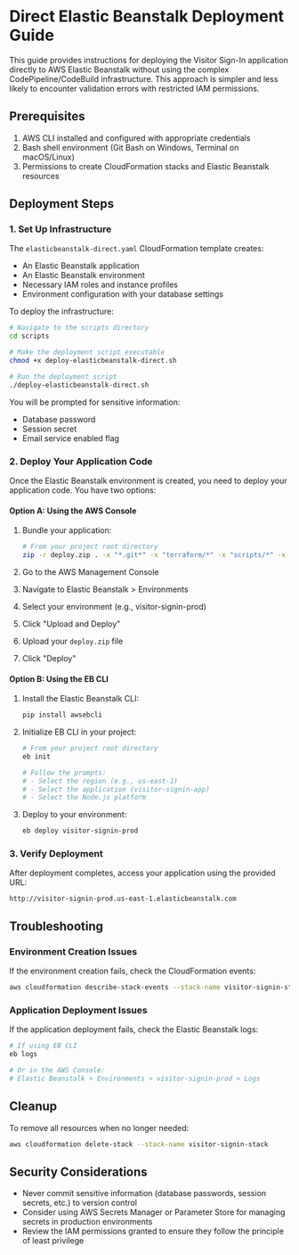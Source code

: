 # Direct Elastic Beanstalk Deployment Guide

This guide provides instructions for deploying the Visitor Sign-In application directly to AWS Elastic Beanstalk without using the complex CodePipeline/CodeBuild infrastructure. This approach is simpler and less likely to encounter validation errors with restricted IAM permissions.

## Prerequisites

1. AWS CLI installed and configured with appropriate credentials
2. Bash shell environment (Git Bash on Windows, Terminal on macOS/Linux)
3. Permissions to create CloudFormation stacks and Elastic Beanstalk resources

## Deployment Steps

### 1. Set Up Infrastructure

The `elasticbeanstalk-direct.yaml` CloudFormation template creates:
- An Elastic Beanstalk application
- An Elastic Beanstalk environment
- Necessary IAM roles and instance profiles
- Environment configuration with your database settings

To deploy the infrastructure:

```bash
# Navigate to the scripts directory
cd scripts

# Make the deployment script executable
chmod +x deploy-elasticbeanstalk-direct.sh

# Run the deployment script
./deploy-elasticbeanstalk-direct.sh
```

You will be prompted for sensitive information:
- Database password
- Session secret
- Email service enabled flag

### 2. Deploy Your Application Code

Once the Elastic Beanstalk environment is created, you need to deploy your application code. You have two options:

#### Option A: Using the AWS Console

1. Bundle your application:
   ```bash
   # From your project root directory
   zip -r deploy.zip . -x "*.git*" -x "terraform/*" -x "scripts/*" -x "lambda-functions/*" -x "lambda/*"
   ```

2. Go to the AWS Management Console
3. Navigate to Elastic Beanstalk > Environments
4. Select your environment (e.g., visitor-signin-prod)
5. Click "Upload and Deploy"
6. Upload your `deploy.zip` file
7. Click "Deploy"

#### Option B: Using the EB CLI

1. Install the Elastic Beanstalk CLI:
   ```bash
   pip install awsebcli
   ```

2. Initialize EB CLI in your project:
   ```bash
   # From your project root directory
   eb init

   # Follow the prompts:
   # - Select the region (e.g., us-east-1)
   # - Select the application (visitor-signin-app)
   # - Select the Node.js platform
   ```

3. Deploy to your environment:
   ```bash
   eb deploy visitor-signin-prod
   ```

### 3. Verify Deployment

After deployment completes, access your application using the provided URL:
```
http://visitor-signin-prod.us-east-1.elasticbeanstalk.com
```

## Troubleshooting

### Environment Creation Issues

If the environment creation fails, check the CloudFormation events:
```bash
aws cloudformation describe-stack-events --stack-name visitor-signin-stack
```

### Application Deployment Issues

If the application deployment fails, check the Elastic Beanstalk logs:
```bash
# If using EB CLI
eb logs

# Or in the AWS Console:
# Elastic Beanstalk > Environments > visitor-signin-prod > Logs
```

## Cleanup

To remove all resources when no longer needed:
```bash
aws cloudformation delete-stack --stack-name visitor-signin-stack
```

## Security Considerations

- Never commit sensitive information (database passwords, session secrets, etc.) to version control
- Consider using AWS Secrets Manager or Parameter Store for managing secrets in production environments
- Review the IAM permissions granted to ensure they follow the principle of least privilege